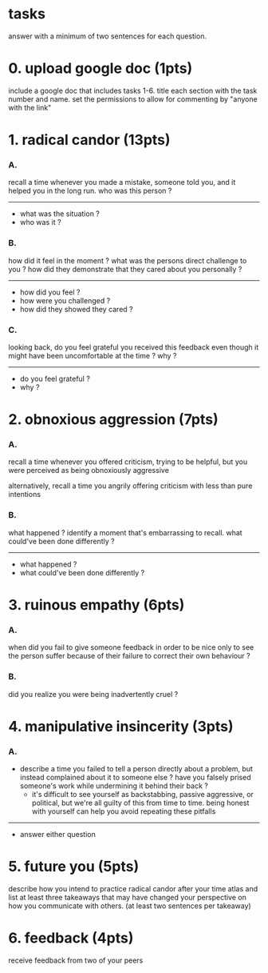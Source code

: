 # tasks

answer with a minimum of two sentences for each question.

# 0. upload google doc (1pts)

include a google doc that includes tasks 1-6. title each section with the task
number and name. set the permissions to allow for commenting by "anyone with
the link"

# 1. radical candor (13pts)

### A.

recall a time whenever you made a mistake, someone told you, and it helped
you in the long run. who was this person ?

----

- what was the situation ?
- who was it ?

### B.

how did it feel in the moment ? what was the persons direct challenge to you ?
how did they demonstrate that they cared about you personally ?

----

- how did you feel ?
- how were you challenged ?
- how did they showed they cared ?

### C.

looking back, do you feel grateful you received this feedback even though it
might have been uncomfortable at the time ? why ?

----

- do you feel grateful ?
- why ?

# 2. obnoxious aggression (7pts)

### A.

recall a time whenever you offered criticism, trying to be helpful, but you
were perceived as being obnoxiously aggressive

alternatively, recall a time you angrily offering criticism with less than pure
intentions


### B.

what happened ? identify a moment that's embarrassing to recall. what could've
been done differently ?

----

- what happened ?
- what could've been done differently ?

# 3. ruinous empathy (6pts)

### A.

when did you fail to give someone feedback in order to be nice only to see the
person suffer because of their failure to correct their own behaviour ?

### B.

did you realize you were being inadvertently cruel ?

# 4. manipulative insincerity (3pts)

### A.

- describe a time you failed to tell a person directly about a problem, but
  instead complained about it to someone else ? have you falsely prised
  someone's work while undermining it behind their back ?
	- it's difficult to see yourself as backstabbing, passive aggressive, or
	  political, but we're all guilty of this from time to time. being honest
	  with yourself can help you avoid repeating these pitfalls

----

- answer either question

# 5. future you (5pts)

describe how you intend to practice radical candor after your time atlas and
list at least three takeaways that may have changed your perspective on how you
communicate with others. (at least two sentences per takeaway)

# 6. feedback (4pts)

receive feedback from two of your peers
